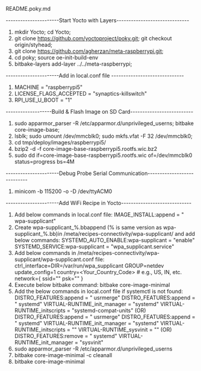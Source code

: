 README.poky.md

----------------------Start Yocto with Layers------------------------------

1. mkdir Yocto; cd Yocto;
2. git clone https://github.com/yoctoproject/poky.git; git checkout origin/styhead;
3. git clone https://github.com/agherzan/meta-raspberrypi.git;
4. cd poky; source oe-init-build-env
5. bitbake-layers add-layer ../../meta-raspberrypi;

----------------------Add in local.conf file ------------------------------

1. MACHINE = "raspberrypi5"
2. LICENSE_FLAGS_ACCEPTED = "synaptics-killswitch"
3. RPI_USE_U_BOOT = "1"

-------------------Build & Flash Image on SD Card--------------------------

1. sudo apparmor_parser -R /etc/apparmor.d/unprivileged_userns; bitbake core-image-base;
2. lsblk; sudo umount /dev/mmcblk0; sudo mkfs.vfat -F 32 /dev/mmcblk0;
3. cd tmp/deploy/images/raspberrypi5/
4. bzip2 -d -f core-image-base-raspberrypi5.rootfs.wic.bz2
5. sudo dd if=core-image-base-raspberrypi5.rootfs.wic of=/dev/mmcblk0 status=progress bs=4M

----------------------Debug Probe Serial Communication----------------------------

1. minicom -b 115200 -o -D /dev/ttyACM0

----------------------Add WiFi Recipe in Yocto-----------------------------

1. Add below commands in local.conf file:
	IMAGE_INSTALL:append = " wpa-supplicant"
2. Create wpa-supplicant_%.bbappend (% is same version as wpa-supplicant_%.bb)in /meta/recipes-connectivity/wpa-supplicant/ and add below commands:
	SYSTEMD_AUTO_ENABLE:wpa-supplicant = "enable"
	SYSTEMD_SERVICE:wpa-supplicant = "wpa_supplicant.service"
3. Add below commands in /meta/recipes-connectivity/wpa-supplicant/wpa-supplicant.conf file:
	ctrl_interface=DIR=/var/run/wpa_supplicant GROUP=netdev
	update_config=1
	country=<Your_Country_Code>  # e.g., US, IN, etc.
	network={
	    ssid="<YourSSID>"
	    psk="<YourPassword>"
	}
4. Execute below bitbake command:
	bitbake core-image-minimal
5. Add the below commands in local.conf file if systemctl is not found:
	DISTRO_FEATURES:append = " usrmerge"
	DISTRO_FEATURES:append = " systemd"
	VIRTUAL-RUNTIME_init_manager = "systemd"
	VIRTUAL-RUNTIME_initscripts = "systemd-compat-units"
	(OR)
	DISTRO_FEATURES:append = " usrmerge"
	DISTRO_FEATURES:append = " systemd"
	VIRTUAL-RUNTIME_init_manager = "systemd"
	VIRTUAL-RUNTIME_initscripts = ""
	VIRTUAL-RUNTIME_sysvinit = ""
	(OR)
	DISTRO_FEATURES:remove = " systemd"
	VIRTUAL-RUNTIME_init_manager = "sysvinit"
6. sudo apparmor_parser -R /etc/apparmor.d/unprivileged_userns
7. bitbake core-image-minimal -c cleanall
8. bitbake core-image-minimal

